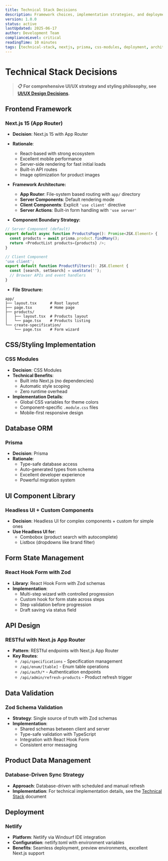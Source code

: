```yaml
---
title: Technical Stack Decisions
description: Framework choices, implementation strategies, and deployment technology decisions
version: 1.0.0
status: active
lastUpdated: 2025-06-17
author: Development Team
complianceLevel: critical
readingTime: 10 minutes
tags: [technical-stack, nextjs, prisma, css-modules, deployment, architecture]
---
```


# Technical Stack Decisions

<!-- AI_QUICK_REF
Key Rules: Next.js App Router architecture (line 8), CSS Modules mobile-first (line 49), Prisma type-safe patterns (line 62)
Avoid: Mixing App/Pages Router, Using client when server suffices, Ignoring mobile-first strategy
-->

<!-- AI_SUMMARY
This document establishes the technical stack decisions for the Specification Builder project with these key components:

• Next.js 15 App Router Framework - React-based with server-side rendering, mobile optimization, built-in API routes, and clear server/client component boundaries
• CSS Modules Styling - Built-in Next.js support with automatic scoping, global theme variables, and mobile-first responsive design patterns
• Prisma Database ORM - Type-safe database access with auto-generated types, migration system, and excellent developer experience
• React Hook Form + Zod Validation - Multi-step wizard forms with controlled progression, schema validation, and draft saving capabilities
• RESTful API Design - Next.js App Router endpoints for specifications, enum management, authentication, and admin operations
• Netlify Deployment - Platform-as-a-service with Windsurf IDE integration, environment variables, and preview environments

The stack prioritizes type safety, developer experience, and mobile performance while maintaining simplicity suitable for solo hobbyist development.
-->

> **📋 For comprehensive UI/UX strategy and styling philosophy, see [UI/UX Design Decisions](ui-ux-design.md).**

## Frontend Framework

### Next.js 15 (App Router)
- **Decision**: Next.js 15 with App Router
- **Rationale**: 
  - React-based with strong ecosystem
  - Excellent mobile performance
  - Server-side rendering for fast initial loads
  - Built-in API routes
  - Image optimization for product images
- **Framework Architecture:**
  - **App Router**: File-system based routing with `app/` directory
  - **Server Components**: Default rendering mode
  - **Client Components**: Explicit `'use client'` directive
  - **Server Actions**: Built-in form handling with `'use server'`

- **Component Boundary Strategy:**
```typescript
// Server Component (default)
export default async function ProductsPage(): Promise<JSX.Element> {
  const products = await prisma.product.findMany();
  return <ProductList products={products} />;
}

// Client Component
'use client';
export default function ProductFilters(): JSX.Element {
  const [search, setSearch] = useState('');
  // Browser APIs and event handlers
}
```

- **File Structure:**
```
app/
├── layout.tsx      # Root layout
├── page.tsx        # Home page
├── products/
│   ├── layout.tsx  # Products layout  
│   └── page.tsx    # Products listing
└── create-specification/
    └── page.tsx    # Form wizard
```

## CSS/Styling Implementation

### CSS Modules
- **Decision**: CSS Modules
- **Technical Benefits**:
  - Built into Next.js (no dependencies)
  - Automatic style scoping
  - Zero runtime overhead
- **Implementation Details**:
  - Global CSS variables for theme colors
  - Component-specific `.module.css` files
  - Mobile-first responsive design

## Database ORM

### Prisma
- **Decision**: Prisma
- **Rationale**:
  - Type-safe database access
  - Auto-generated types from schema
  - Excellent developer experience
  - Powerful migration system

## UI Component Library

### Headless UI + Custom Components
- **Decision**: Headless UI for complex components + custom for simple ones
- **Use Headless UI for**:
  - Combobox (product search with autocomplete)
  - Listbox (dropdowns like brand filter)

## Form State Management

### React Hook Form with Zod
- **Library**: React Hook Form with Zod schemas
- **Implementation**:
  - Multi-step wizard with controlled progression
  - Custom hook for form state across steps
  - Step validation before progression
  - Draft saving via status field

## API Design

### RESTful with Next.js App Router
- **Pattern**: RESTful endpoints with Next.js App Router
- **Key Routes**:
  - `/api/specifications` - Specification management
  - `/api/enum/[table]` - Enum table operations
  - `/api/auth/*` - Authentication endpoints
  - `/api/admin/refresh-products` - Product refresh trigger

## Data Validation

### Zod Schema Validation
- **Strategy**: Single source of truth with Zod schemas
- **Implementation**:
  - Shared schemas between client and server
  - Type-safe validation with TypeScript
  - Integration with React Hook Form
  - Consistent error messaging

## Product Data Management

### Database-Driven Sync Strategy
- **Approach**: Database-driven with scheduled and manual refresh
- **Implementation**: For technical implementation details, see the [Technical Stack](technical-stack.md) document

## Deployment

### Netlify
- **Platform**: Netlify via Windsurf IDE integration
- **Configuration**: netlify.toml with environment variables
- **Benefits**: Seamless deployment, preview environments, excellent Next.js support
